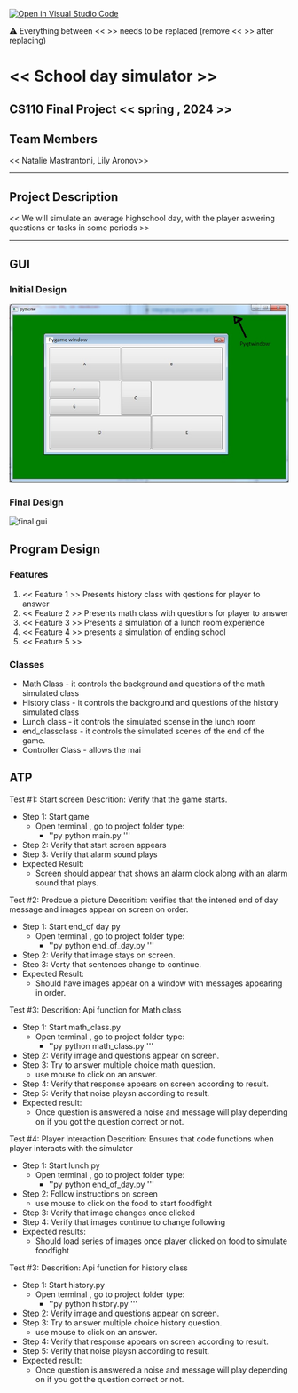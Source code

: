 [![Open in Visual Studio Code](https://classroom.github.com/assets/open-in-vscode-718a45dd9cf7e7f842a935f5ebbe5719a5e09af4491e668f4dbf3b35d5cca122.svg)](https://classroom.github.com/online_ide?assignment_repo_id=14587810&assignment_repo_type=AssignmentRepo)

:warning: Everything between << >> needs to be replaced (remove << >> after replacing)

# << School day simulator >>
## CS110 Final Project  << spring , 2024 >>

## Team Members

<< Natalie Mastrantoni, Lily Aronov>>

***

## Project Description

<< We will simulate an average highschool day, with the player aswering questions or tasks in some  periods >>

***    

## GUI 


### Initial Design

![initial gui](assets/gui.jpg)

### Final Design

![final gui](assets/finalgui.jpg)

## Program Design

### Features

1. << Feature 1 >> Presents history class with qestions for player to answer
2. << Feature 2 >> Presents math class with questions for player to answer
3. << Feature 3 >> Presents a simulation of a lunch room experience
4. << Feature 4 >> presents a simulation of ending school
5. << Feature 5 >>

### Classes

- Math Class - it controls the background and questions of the math simulated class
- History class - it controls the background and questions of the history simulated class
- Lunch class - it controls the simulated scense in the lunch room 
- end_classclass - it controls the simulated scenes of the end of the game.
- Controller Class - allows the mai 

## ATP

Test #1: Start screen
Descrition: Verify that the game starts.
- Step 1: Start game
    - Open terminal , go to project folder type:
        - ''py
        python main.py
        '''
- Step 2: Verify that start screen appears
- Step 3: Verify that alarm sound plays
- Expected Result:
   - Screen should appear that shows an alarm clock along with an alarm sound that plays.

Test #2: Prodcue a picture
Descrition: verifies that the intened end of day message and images appear on screen on order.
- Step 1: Start end_of day py
    - Open terminal , go to project folder type:
         - ''py
        python end_of_day.py
        '''
- Step 2: Verify that image stays on screen.
- Steo 3: Verty that sentences change to continue. 
- Expected Result:
    - Should have images appear on a window with messages appearing in order.

Test #3: 
Descrition: Api function for Math class
- Step 1: Start math_class.py 
    - Open terminal , go to project folder type:
         - ''py
        python math_class.py
        '''
- Step 2: Verify image and questions appear on screen.
- Step 3: Try to answer multiple choice math question.
    - use mouse to click on an answer.
- Step 4: Verify that response appears on screen according to result.
- Step 5: Verify that noise playsn according to result.
- Expected result:
    - Once question is answered a noise and message will play depending on if you got the question correct or not.

Test #4: Player interaction
Descrition: Ensures that code functions when player interacts with the simulator
- Step 1: Start lunch py
    - Open terminal , go to project folder type:
         - ''py
        python end_of_day.py
        '''
- Step 2: Follow instructions on screen
    - use mouse to click on the food to start foodfight
- Step 3: Verify that image changes once clicked
- Step 4: Verify that images continue to change following
- Expected results:
    - Should load series of images once player clicked on food to simulate foodfight

Test #3: 
Descrition: Api function for history class
- Step 1: Start history.py 
    - Open terminal , go to project folder type:
         - ''py
        python history.py
        '''
- Step 2: Verify image and questions appear on screen.
- Step 3: Try to answer multiple choice history question.
    - use mouse to click on an answer.
- Step 4: Verify that response appears on screen according to result.
- Step 5: Verify that noise playsn according to result.
- Expected result:
    - Once question is answered a noise and message will play depending on if you got the question correct or not.
